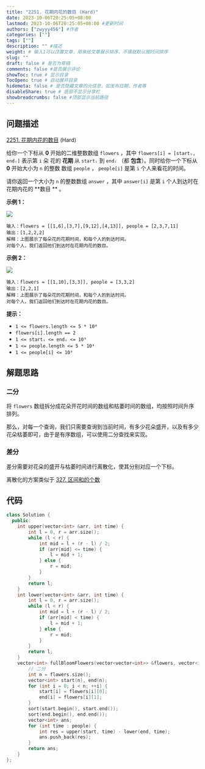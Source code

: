 ```yaml
---
title: "2251. 花期内花的数目 (Hard)"
date: 2023-10-06T20:25:05+08:00
lastmod: 2023-10-06T20:25:05+08:00 #更新时间
authors: ["zwyyy456"] #作者
categories: [""]
tags: [""]
description: "" #描述
weight: # 输入1可以顶置文章，用来给文章展示排序，不填就默认按时间排序
slug: ""
draft: false # 是否为草稿
comments: false #是否展示评论
showToc: true # 显示目录
TocOpen: true # 自动展开目录
hidemeta: false # 是否隐藏文章的元信息，如发布日期、作者等
disableShare: true # 底部不显示分享栏
showbreadcrumbs: false #顶部显示当前路径
---
```

## 问题描述

[2251. 花期内花的数目][link] (Hard)

[link]: https://leetcode.cn/problems/number-of-flowers-in-full-bloom/

给你一个下标从 **0** 开始的二维整数数组 `flowers` ，其中 `flowers[i] = [startᵢ, endᵢ]` 表示第 `i` 朵
花的 **花期** 从 `startᵢ` 到 `endᵢ` （都 **包含**）。同时给你一个下标从 **0** 开始大小为 `n` 的整数
数组 `people` ， `people[i]` 是第 `i` 个人来看花的时间。

请你返回一个大小为 `n` 的整数数组 `answer` ，其中 `answer[i]` 是第 `i` 个人到达时在花期内花的 **数目
** 。

**示例 1：**

![](https://pic-upyun.zwyyy456.tech/smms/2023-12-26-065454.jpg)

```
输入：flowers = [[1,6],[3,7],[9,12],[4,13]], people = [2,3,7,11]
输出：[1,2,2,2]
解释：上图展示了每朵花的花期时间，和每个人的到达时间。
对每个人，我们返回他们到达时在花期内花的数目。
```

**示例 2：**

![](https://pic-upyun.zwyyy456.tech/smms/2023-12-26-65458.jpg)

```
输入：flowers = [[1,10],[3,3]], people = [3,3,2]
输出：[2,2,1]
解释：上图展示了每朵花的花期时间，和每个人的到达时间。
对每个人，我们返回他们到达时在花期内花的数目。
```

**提示：**

- `1 <= flowers.length <= 5 * 10⁴`
- `flowers[i].length == 2`
- `1 <= startᵢ <= endᵢ <= 10⁹`
- `1 <= people.length <= 5 * 10⁴`
- `1 <= people[i] <= 10⁹`

## 解题思路

### 二分
将 `flowers` 数组拆分成花朵开花时间的数组和枯萎时间的数组，均按照时间升序排列。

那么，对每一个查询，我们只需要查询到当前时间，有多少花朵盛开，以及有多少花朵枯萎即可，由于是有序数组，可以使用二分查找来实现。

### 差分

差分需要对花朵的盛开与枯萎时间进行离散化，使其分别对应一个下标。

离散化的方案类似于 [327. 区间和的个数](https://leetcode.cn/problems/count-of-range-sum/)

## 代码

```cpp
class Solution {
  public:
    int upper(vector<int> &arr, int time) {
        int l = 0, r = arr.size();
        while (l < r) {
            int mid = l + (r - l) / 2;
            if (arr[mid] <= time) {
                l = mid + 1;
            } else {
                r = mid;
            }
        }
        return l;
    }
    int lower(vector<int> &arr, int time) {
        int l = 0, r = arr.size();
        while (l < r) {
            int mid = l + (r - l) / 2;
            if (arr[mid] < time) {
                l = mid + 1;
            } else {
                r = mid;
            }
        }
        return l;
    }
    vector<int> fullBloomFlowers(vector<vector<int>> &flowers, vector<int> &people) {
        // 二分
        int n = flowers.size();
        vector<int> start(n), end(n);
        for (int i = 0; i < n; ++i) {
            start[i] = flowers[i][0];
            end[i] = flowers[i][1];
        }
        sort(start.begin(), start.end());
        sort(end.begin(), end.end());
        vector<int> ans;
        for (int time : people) {
            int res = upper(start, time) - lower(end, time);
            ans.push_back(res);
        }
        return ans;
    }
};
```
